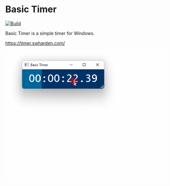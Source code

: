 # Basic Timer

[![Build](https://github.com/swharden/StupidTimer/actions/workflows/ci.yaml/badge.svg)](https://github.com/swharden/StupidTimer/actions/workflows/ci.yaml)

Basic Timer is a simple timer for Windows.

https://timer.swharden.com/

<div align="center">

![](dev/graphics/screenshot.gif)

</div>